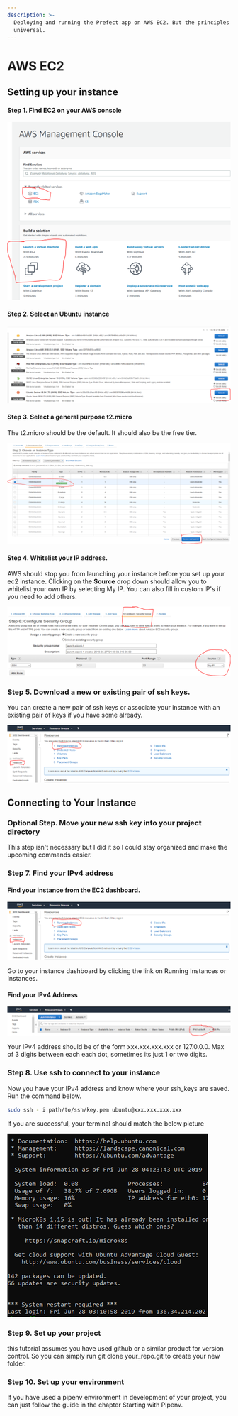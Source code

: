 ```yaml
---
description: >-
  Deploying and running the Prefect app on AWS EC2. But the principles should be
  universal.
---
```


# AWS EC2

## Setting up your instance

#### Step 1. Find EC2 on your AWS console

![](.gitbook/assets/ec2_1.PNG)

#### Step 2. Select an Ubuntu instance

![](.gitbook/assets/ec2_2.PNG)

#### Step 3. Select a general purpose t2.micro

The t2.micro should be the default. It should also be the free tier.

![](.gitbook/assets/ec2_3.PNG)

#### Step 4. Whitelist your IP address.

AWS should stop you from launching your instance before you set up your ec2 instance. Clicking on the **Source** drop down should allow you to whitelist your own IP by selecting My IP. You can also fill in custom IP's if you need to add others. 

![](.gitbook/assets/ec2_4.PNG)

### Step 5. Download a new or existing pair of ssh keys.

You can create a new pair of ssh keys or associate your instance with an existing pair of keys if you have some already.

![](.gitbook/assets/ec2_55.PNG)

## Connecting to Your Instance

### Optional Step. Move your new ssh key into your project directory

This step isn't necessary but I did it so I could stay organized and make the upcoming commands easier. 

### Step 7. Find your IPv4 address

#### Find your instance from the EC2 dashboard.

![](.gitbook/assets/ec2_55%20%281%29.PNG)

Go to your instance dashboard by clicking the link on Running Instances or Instances.  


#### Find your IPv4 Address

![Find your IPv4 Public IP to connect with](.gitbook/assets/ec2_6.PNG)

Your IPv4 address should be of the form xxx.xxx.xxx.xxx or 127.0.0.0. Max of 3 digits between each each dot, sometimes its just 1 or two digits.  


### Step 8. Use ssh to connect to your instance

Now you have your IPv4 address and know where your ssh\_keys are saved. Run the command below.

```bash
sudo ssh - i path/to/ssh/key.pem ubuntu@xxx.xxx.xxx.xxx
```

If you are successful, your terminal should match the below picture

![](.gitbook/assets/ec2_8.PNG)

### Step 9. Set up your project

this tutorial assumes you have used github or a similar product for version control. So you can simply run git clone your\_repo.git to create your new folder.

### Step 10. Set up your environment

If you have used a pipenv environment in development of your project, you can just follow the guide in the chapter Starting with Pipenv.

